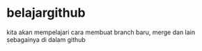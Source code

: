 # belajargithub
kita akan mempelajari cara membuat branch baru, merge dan lain sebagainya di dalam github
